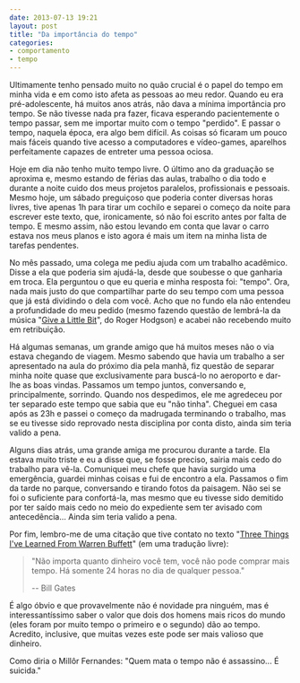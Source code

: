 ```yaml
---
date: 2013-07-13 19:21
layout: post
title: "Da importância do tempo"
categories: 
- comportamento
- tempo
---
```


Ultimamente tenho pensado muito no quão crucial é o papel do tempo em minha vida e em como isto afeta as pessoas ao meu redor. Quando eu era pré-adolescente, há muitos anos atrás, não dava a mínima importância pro tempo. Se não tivesse nada pra fazer, ficava esperando pacientemente o tempo passar, sem me importar muito com o tempo "perdido". E passar o tempo, naquela época, era algo bem difícil. As coisas só ficaram um pouco mais fáceis quando tive acesso a computadores e vídeo-games, aparelhos perfeitamente capazes de entreter uma pessoa ociosa.

Hoje em dia não tenho muito tempo livre. O último ano da graduação se aproxima e, mesmo estando de férias das aulas, trabalho o dia todo e durante a noite cuido dos meus projetos paralelos, profissionais e pessoais. Mesmo hoje, um sábado preguiçoso que poderia conter diversas horas livres, tive apenas 1h para tirar um cochilo e separei o começo da noite para escrever este texto, que, ironicamente, só não foi escrito antes por falta de tempo. E mesmo assim, não estou levando em conta que lavar o carro estava nos meus planos e isto agora é mais um item na minha lista de tarefas pendentes.

No mês passado, uma colega me pediu ajuda com um trabalho acadêmico. Disse a ela que poderia sim ajudá-la, desde que soubesse o que ganharia em troca. Ela perguntou o que eu queria e minha resposta foi: "tempo". Ora, nada mais justo do que compartilhar parte do seu tempo com uma pessoa que já está dividindo o dela com você. Acho que no fundo ela não entendeu a profundidade do meu pedido (mesmo fazendo questão de lembrá-la da música "[Give a Little Bit](http://letras.mus.br/roger-hodgson/116730/)", do Roger Hodgson) e acabei não recebendo muito em retribuição.

Há algumas semanas, um grande amigo que há muitos meses não o via estava chegando de viagem. Mesmo sabendo que havia um trabalho a ser apresentado na aula do próximo dia pela manhã, fiz questão de separar minha noite quase que exclusivamente para buscá-lo no aeroporto e dar-lhe as boas vindas. Passamos um tempo juntos, conversando e, principalmente, sorrindo. Quando nos despedimos, ele me agredeceu por ter separado este tempo que sabia que eu "não tinha". Cheguei em casa após as 23h e passei o começo da madrugada terminando o trabalho, mas se eu tivesse sido reprovado nesta disciplina por conta disto, ainda sim teria valido a pena.

Alguns dias atrás, uma grande amiga me procurou durante a tarde. Ela estava muito triste e eu a disse que, se fosse preciso, sairia mais cedo do trabalho para vê-la. Comuniquei meu chefe que havia surgido uma emergência, guardei minhas coisas e fui de encontro a ela. Passamos o fim da tarde no parque, conversando e tirando fotos da paisagem. Não sei se foi o suficiente para confortá-la, mas mesmo que eu tivesse sido demitido por ter saído mais cedo no meio do expediente sem ter avisado com antecedência... Ainda sim teria valido a pena.

Por fim, lembro-me de uma citação que tive contato no texto "[Three Things I've Learned From Warren Buffett](http://www.linkedin.com/today/post/article/20130612065727-251749025-three-things-i-ve-learned-from-warren-buffett)" (em uma tradução livre):

> "Não importa quanto dinheiro você tem, você não pode comprar mais tempo. Há somente 24 horas no dia de qualquer pessoa."
> 
> -- Bill Gates

É algo óbvio e que provavelmente não é novidade pra ninguém, mas é interessantíssimo saber o valor que dois dos homens mais ricos do mundo (eles foram por muito tempo o primeiro e o segundo) dão ao tempo. Acredito, inclusive, que muitas vezes este pode ser mais valioso que dinheiro.

Como diria o Millôr Fernandes: "Quem mata o tempo não é assassino... É suicida."
